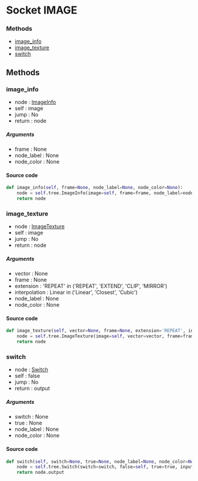 # Socket IMAGE


### Methods

- [image_info](#image_info)
- [image_texture](#image_texture)
- [switch](#switch)

## Methods

### image_info


- node : [ImageInfo](/docs/GeoNodes/ImageInfo.md)
- self : image
- jump : No
- return : node

##### Arguments

- frame : None
- node_label : None
- node_color : None

#### Source code

``` python
def image_info(self, frame=None, node_label=None, node_color=None):
    node = self.tree.ImageInfo(image=self, frame=frame, node_label=node_label, node_color=node_color)
    return node
```
### image_texture


- node : [ImageTexture](/docs/GeoNodes/ImageTexture.md)
- self : image
- jump : No
- return : node

##### Arguments

- vector : None
- frame : None
- extension : 'REPEAT' in ('REPEAT', 'EXTEND', 'CLIP', 'MIRROR')
- interpolation : Linear in ('Linear', 'Closest', 'Cubic')
- node_label : None
- node_color : None

#### Source code

``` python
def image_texture(self, vector=None, frame=None, extension='REPEAT', interpolation='Linear', node_label=None, node_color=None):
    node = self.tree.ImageTexture(image=self, vector=vector, frame=frame, extension=extension, interpolation=interpolation, node_label=node_label, node_color=node_color)
    return node
```
### switch


- node : [Switch](/docs/GeoNodes/Switch.md)
- self : false
- jump : No
- return : output

##### Arguments

- switch : None
- true : None
- node_label : None
- node_color : None

#### Source code

``` python
def switch(self, switch=None, true=None, node_label=None, node_color=None):
    node = self.tree.Switch(switch=switch, false=self, true=true, input_type='IMAGE', node_label=node_label, node_color=node_color)
    return node.output
```
